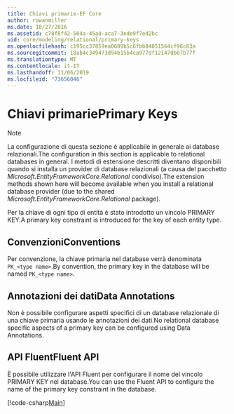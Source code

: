 ```yaml
---
title: Chiavi primarie-EF Core
author: rowanmiller
ms.date: 10/27/2016
ms.assetid: c78f8f42-564a-45a4-aca7-3ede9f7ed2bc
uid: core/modeling/relational/primary-keys
ms.openlocfilehash: c195cc37859ea0689b5c6fbb84051564cf96c83a
ms.sourcegitcommit: 18ab4c349473d94b15b4ca977df12147db07b77f
ms.translationtype: MT
ms.contentlocale: it-IT
ms.lasthandoff: 11/06/2019
ms.locfileid: "73656046"
---
```

# <a name="primary-keys"></a><span data-ttu-id="19c64-102">Chiavi primarie</span><span class="sxs-lookup"><span data-stu-id="19c64-102">Primary Keys</span></span>

> [!NOTE]  
> <span data-ttu-id="19c64-103">La configurazione di questa sezione è applicabile in generale ai database relazionali.</span><span class="sxs-lookup"><span data-stu-id="19c64-103">The configuration in this section is applicable to relational databases in general.</span></span> <span data-ttu-id="19c64-104">I metodi di estensione descritti diventano disponibili quando si installa un provider di database relazionali (a causa del pacchetto *Microsoft.EntityFrameworkCore.Relational* condiviso).</span><span class="sxs-lookup"><span data-stu-id="19c64-104">The extension methods shown here will become available when you install a relational database provider (due to the shared *Microsoft.EntityFrameworkCore.Relational* package).</span></span>

<span data-ttu-id="19c64-105">Per la chiave di ogni tipo di entità è stato introdotto un vincolo PRIMARY KEY.</span><span class="sxs-lookup"><span data-stu-id="19c64-105">A primary key constraint is introduced for the key of each entity type.</span></span>

## <a name="conventions"></a><span data-ttu-id="19c64-106">Convenzioni</span><span class="sxs-lookup"><span data-stu-id="19c64-106">Conventions</span></span>

<span data-ttu-id="19c64-107">Per convenzione, la chiave primaria nel database verrà denominata `PK_<type name>`.</span><span class="sxs-lookup"><span data-stu-id="19c64-107">By convention, the primary key in the database will be named `PK_<type name>`.</span></span>

## <a name="data-annotations"></a><span data-ttu-id="19c64-108">Annotazioni dei dati</span><span class="sxs-lookup"><span data-stu-id="19c64-108">Data Annotations</span></span>

<span data-ttu-id="19c64-109">Non è possibile configurare aspetti specifici di un database relazionale di una chiave primaria usando le annotazioni dei dati.</span><span class="sxs-lookup"><span data-stu-id="19c64-109">No relational database specific aspects of a primary key can be configured using Data Annotations.</span></span>

## <a name="fluent-api"></a><span data-ttu-id="19c64-110">API Fluent</span><span class="sxs-lookup"><span data-stu-id="19c64-110">Fluent API</span></span>

<span data-ttu-id="19c64-111">È possibile utilizzare l'API Fluent per configurare il nome del vincolo PRIMARY KEY nel database.</span><span class="sxs-lookup"><span data-stu-id="19c64-111">You can use the Fluent API to configure the name of the primary key constraint in the database.</span></span>

[!code-csharp[Main](../../../../samples/core/Modeling/FluentAPI/Relational/KeyName.cs?name=KeyName&highlight=9)]

